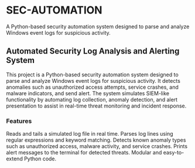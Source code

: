 # SEC-AUTOMATION
 A Python-based security automation system designed to parse and analyze Windows event logs for suspicious activity.

 
## Automated Security Log Analysis and Alerting System
This project is a Python-based security automation system designed to parse and analyze Windows event logs for suspicious activity. It detects anomalies such as unauthorized access attempts, service crashes, and malware indicators, and send alert. The system simulates SIEM-like functionality by automating log collection, anomaly detection, and alert presentation to assist in real-time threat monitoring and incident response.

### Features
Reads and tails a simulated log file in real time.
 Parses log lines using regular expressions and keyword matching.
 Detects known anomaly types such as unauthorized access, malware activity, and service crashes.
 Prints alert messages to the terminal for detected threats.
 Modular and easy-to-extend Python code.

